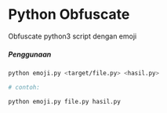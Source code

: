 # Python Obfuscate

Obfuscate python3 script dengan emoji

##### Penggunaan
```sh
python emoji.py <target/file.py> <hasil.py>

# contoh:

python emoji.py file.py hasil.py
```
